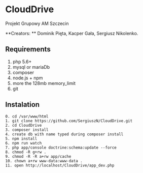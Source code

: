 # CloudDrive
Projekt Grupowy AM Szczecin

**Creators: ** Dominik Pięta, Kacper Gała, Sergiusz Nikolenko.

## Requirements 
1. php 5.6+
2. mysql or mariaDb
3. composer
4. node.js + npm
5. more the 128mb memory_limit
6. git

## Instalation
```
0. cd /var/www/html
1. git clone https://github.com/SergiuszN/CloudDrive.git
2. cd CloudDrive
3. composer install
4. create db with name typed during composer install
5. npm install
6. npm run watch
7. php app/console doctrine:schema:update --force
8. chmod -R g+rw .
9. chmod -R -R a+rw app/cache
10. chown a+rw www-data:www-data .
11. open http://localhost/CloudDrive/app_dev.php
```
